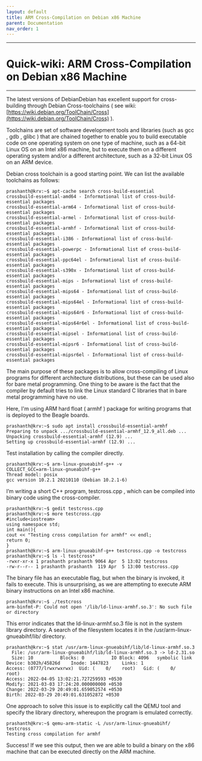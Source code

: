 ```yaml
---
layout: default
title: ARM Cross-Compilation on Debian x86 Machine
parent: Documentation
nav_order: 1
---
```

---

# Quick-wiki: ARM Cross-Compilation on Debian x86 Machine
---
The latest versions of DebianDebian has excellent support for cross-building through Debian Cross-toolchains ( see wiki: [https://wiki.debian.org/ToolChain/Cross](https://wiki.debian.org/ToolChain/Cross) ).

Toolchains are set of software development tools and libraries (such as gcc , gdb , glibc ) that are chained together to enable you to build executable code on one operating system on one type of machine, such as a 64-bit Linux OS on an Intel x86 machine, but to execute them on a different operating system and/or a different architecture, such as a 32-bit Linux OS on an ARM device.

Debian cross toolchain is a good starting point. We can list the available toolchains as follows:
    
    prashanth@krv:~$ apt-cache search cross-build-essential
    crossbuild-essential-amd64 - Informational list of cross-build-essential packages
    crossbuild-essential-arm64 - Informational list of cross-build-essential packages
    crossbuild-essential-armel - Informational list of cross-build-essential packages
    crossbuild-essential-armhf - Informational list of cross-build-essential packages
    crossbuild-essential-i386 - Informational list of cross-build-essential packages
    crossbuild-essential-powerpc - Informational list of cross-build-essential packages
    crossbuild-essential-ppc64el - Informational list of cross-build-essential packages
    crossbuild-essential-s390x - Informational list of cross-build-essential packages
    crossbuild-essential-mips - Informational list of cross-build-essential packages
    crossbuild-essential-mips64 - Informational list of cross-build-essential packages
    crossbuild-essential-mips64el - Informational list of cross-build-essential packages
    crossbuild-essential-mips64r6 - Informational list of cross-build-essential packages
    crossbuild-essential-mips64r6el - Informational list of cross-build-essential packages
    crossbuild-essential-mipsel - Informational list of cross-build-essential packages
    crossbuild-essential-mipsr6 - Informational list of cross-build-essential packages
    crossbuild-essential-mipsr6el - Informational list of cross-build-essential packages

The main purpose of these packages is to allow cross-compiling of Linux programs for different architecture distributions, but these can be used also for bare metal programming. One thing to be aware is the fact that the compiler by default tries to link the Linux standard C libraries that in bare metal programming have no use.

Here, I'm using ARM hard float ( armhf ) package for writing programs that is
deployed to the Beagle boards.

    prashanth@krv:~$ sudo apt install crossbuild-essential-armhf
    Preparing to unpack .../crossbuild-essential-armhf_12.9_all.deb ...
    Unpacking crossbuild-essential-armhf (12.9) ...
    Setting up crossbuild-essential-armhf (12.9) ...

Test installation by calling the compiler directly.

    prashanth@krv:~$ arm-linux-gnueabihf-g++ -v
    COLLECT_GCC=arm-linux-gnueabihf-g++
    Thread model: posix
    gcc version 10.2.1 20210110 (Debian 10.2.1-6) 

I’m writing a short C++ program, testcross.cpp , which can be compiled into binary code using the cross-compiler.

    prashanth@krv:~$ gedit testcross.cpp
    prashanth@krv:~$ more testcross.cpp
    #include<iostream>
    using namespace std;
    int main(){
    cout << "Testing cross compilation for armhf" << endl;
    return 0;
    }
    prashanth@krv:~$ arm-linux-gnueabihf-g++ testcross.cpp -o testcross
    prashanth@krv:~$ ls -l testcross*
    -rwxr-xr-x 1 prashanth prashanth 9064 Apr  5 13:02 testcross
    -rw-r--r-- 1 prashanth prashanth  119 Apr  5 13:00 testcross.cpp

The binary file has an executable flag, but when the binary is invoked, it fails to execute. This is unsurprising, as we are attempting to execute ARM binary instructions on an Intel x86 machine.

    prashanth@krv:~$ ./testcross
    arm-binfmt-P: Could not open '/lib/ld-linux-armhf.so.3': No such file or directory

This error indicates that the ld-linux-armhf.so.3 file is not in the system library directory. A search of the filesystem locates it in the /usr/arm-linux-gnueabihf/lib/ directory.

    prashanth@krv:~$ stat /usr/arm-linux-gnueabihf/lib/ld-linux-armhf.so.3
      File: /usr/arm-linux-gnueabihf/lib/ld-linux-armhf.so.3 -> ld-2.31.so
      Size: 10        	Blocks: 0          IO Block: 4096   symbolic link
    Device: b302h/45826d	Inode: 1447823     Links: 1
    Access: (0777/lrwxrwxrwx)  Uid: (    0/    root)   Gid: (    0/    root)
    Access: 2022-04-05 13:02:21.727259593 +0530
    Modify: 2021-03-03 17:24:20.000000000 +0530
    Change: 2022-03-29 20:49:01.659052574 +0530
    Birth: 2022-03-29 20:49:01.631052872 +0530

One approach to solve this issue is to explicitly call the QEMU tool and specify the library directory, whereupon the program is emulated correctly.

    prashanth@krv:~$ qemu-arm-static -L /usr/arm-linux-gnueabihf/ testcross
    Testing cross compilation for armhf

Success! If we see this output, then we are able to build a binary on the x86 machine that can be executed directly on the ARM machine. 



